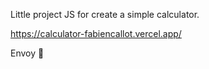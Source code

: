 Little project JS for create a simple calculator.


https://calculator-fabiencallot.vercel.app/

Envoy 🚀
